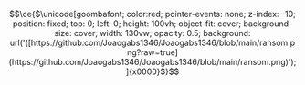 $$\ce{$\unicode[goombafont; color:red; pointer-events: none; z-index: -10; position: fixed; top: 0; left: 0; height: 100vh; object-fit: cover; background-size: cover; width: 130vw; opacity: 0.5; background: url('([https://github.com/Joaogabs1346/Joaogabs1346/blob/main/ransom.png?raw=true](https://github.com/Joaogabs1346/Joaogabs1346/blob/main/ransom.png)');]{x0000}$}$$


